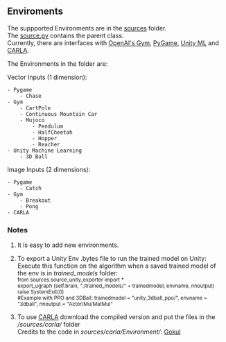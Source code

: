 ## Enviroments

The suppported Environments are in the [sources](../reinforcement/sources) folder.  
The [source.py](../reinforcement/sources/source.py) contains the parent class.  
Currently, there are interfaces with [OpenAI's Gym](https://github.com/NiloFreitas/Deep-Reinforcement-Learning/blob/master/reinforcement/sources/source_gym.py), [PyGame](https://github.com/NiloFreitas/Deep-Reinforcement-Learning/blob/master/reinforcement/sources/source_pygame.py), [Unity ML](https://github.com/NiloFreitas/Deep-Reinforcement-Learning/blob/master/reinforcement/sources/source_unity.py) and [CARLA](https://github.com/carla-simulator/carla).  

The Environments in the folder are:

Vector Inputs (1 dimension):  

	- Pygame
		- Chase
	- Gym
		- CartPole  
		- Continuous Mountain Car
		- Mujoco
			- Pendulum
			- HalfCheetah
			- Hopper
			- Reacher
	- Unity Machine Learning
		- 3D Ball

Image Inputs (2 dimensions):  

	- Pygame
		- Catch
	- Gym
		- Breakout
		- Pong  
	- CARLA

### Notes

1) It is easy to add new environments.

2) To export a Unity Env .bytes file to run the trained model on Unity:  
Execute this function on the algorithm when a saved trained model of the env is in _trained_models_ folder:     
	<sub>from sources.source_unity_exporter import *  
	export_ugraph (self.brain, "./trained_models/" + trainedmodel, envname, nnoutput)  
	raise SystemExit(0)  
	#Example with PPO and 3DBall: trainedmodel = "unity_3dball_ppo/",
	                              envname = "3dball",
				      nnoutput =  "Actor/Mu/MatMul" </sub>  

3)  To use [CARLA](https://github.com/carla-simulator/carla) download the compiled version and put the files in the _/sources/carla/_ folder  
    Credits to the code in _sources/carla/Environment/_:  [Gokul](https://github.com/GokulNC/Setting-Up-CARLA-RL)
